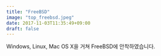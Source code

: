 ```yaml
---
title: "FreeBSD"
image: "top_freebsd.jpeg"
date: 2017-11-03T11:35:49+09:00
draft: false 
---
```

Windows, Linux, Mac OS X을 거쳐 FreeBSD에 안착하였습니다.
